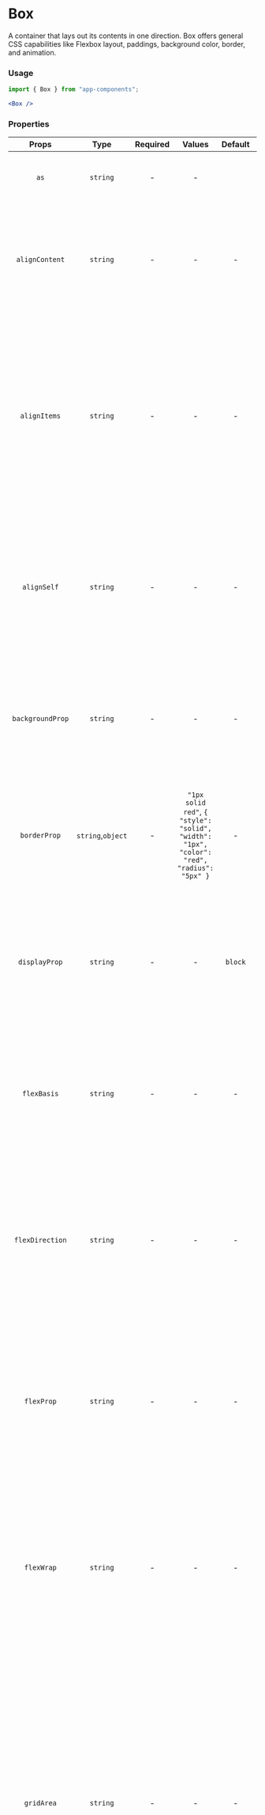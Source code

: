 # Box

A container that lays out its contents in one direction. Box offers general CSS capabilities like Flexbox layout, paddings, background color, border, and animation.

### Usage

```js
import { Box } from "app-components";
```

```jsx
<Box />
```

### Properties

| Props            |      Type         | Required | Values | Default | Description                                           |
| :--------------: | :---------------: | :------: | :----: | :-----: | ---------------------------------------------------------------------------------------------------------------------------------------------------------------------------------------------------------------------------------------------------------------------------------------- |
| `as`             | `string`          |    -     |   -    |         | Sets the tag through which the component is rendered.    |
| `alignContent`   | `string`          |    -     |   -    |    -    | Sets the distribution of space between and around content items along a Flexbox cross-axis or a Grid block axis. |
| `alignItems`     | `string`          |    -     |   -    |    -    | Sets the align-self value on all direct children as a group. In Flexbox, it controls the alignment of items on the cross axis. In Grid Layout, it controls the alignment of items on the block axis within their grid area. |
| `alignSelf`      | `string`          |    -     |   -    |    -    | Overrides a grid or flex item's align-items value. In Grid layout, it aligns the item inside the grid area. In Flexbox, it aligns the item on the cross axis. |
| `backgroundProp` | `string`          |    -     |   -    |    -    | Allows to set all background style properties at once, such as color, image, origin, size, and repeat method. |
| `borderProp`     | `string`,`object` |    -     |   `"1px solid red"`, `{ "style": "solid",  "width": "1px", "color": "red", "radius": "5px" }`   |    -    | Sets an element's border. It sets the values of border-width, border-style, and border-color. |
| `displayProp`    | `string`          |    -     |   -    | `block` | Determines whether an element is treated as a block or inline element and sets the layout used for its children, such as flow layout, grid or flex. |
| `flexBasis`      | `string`          |    -     |   -    |    -    | Sets the initial main size of a flex item. It sets the size of the content box unless set otherwise by the box-sizing property. |
| `flexDirection`  | `string`          |    -     |   -    |    -    | Determines how flex items are placed in the flex container defining the main axis and the direction of the elements (row, row-reverse, column and column-reverse). |
| `flexProp`       | `string`          |    -     |   -    |    -    | Determines how a flex item will grow or shrink to fit the space available in its flex container. It is a shorthand for flex-grow, flex-shrink, and flex-basis. |
| `flexWrap`       | `string`          |    -     |   -    |    -    | Determines whether flex items are packed in one line or can wrap onto multiple lines. If wrapping is allowed, it makes possible to set the direction in which the lines are stacked. |
| `gridArea`       | `string`          |    -     |   -    |    -    | A shorthand property for grid-row-start, grid-column-start, grid-row-end and grid-column-end, specifying a grid item’s size and location within the grid by contributing a line, a span, or nothing (automatic) to its grid placement, thereby specifying the edges of its grid area. |
| `heightProp`     | `string`          |    -     |   -    |    -    | Defines the height of the border of the element area. |
| `justifyContent` | `string`          |    -     |   -    |    -    | Defines how the browser distributes space between and around content items along the main-axis of a flex container, and the inline axis of a grid container. |
| `justifyItems`   | `string`          |    -     |   -    |    -    | Defines the default justify-self property for all the items of the box, giving them all a default way of justifying each box along the default or custom axis. |
| `justifySelf`    | `string`          |    -     |   -    |    -    | Sets the way a box is justified inside its alignment container along the default or custom axis. |
| `marginProp`     | `string`          |    -     |   -    |    -    | Sets the margin area on all four sides of an element. It is a shorthand for margin-top, margin-right, margin-bottom, and margin-left. |
| `overflowProp`   | `string`          |    -     |   -    |    -    | Determines what to do when an element's content is too big to fit in its block formatting context. |
| `paddingProp`    | `string`          |    -     |   -    |    -    | Sets the padding area on all four sides of an element. It is a shorthand for padding-top, padding-right, padding-bottom, and padding-left. |
| `textAlign`      | `string`          |    -     |   -    |    -    | Sets the horizontal alignment of a block element or table-cell box. |
| `widthProp`      | `string`          |    -     |   -    |    -    | Defines the width of the element area border. |
